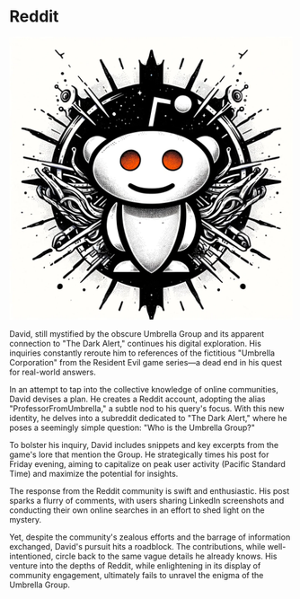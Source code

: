 # Reddit

![Reddit](./images/10.reddit.png "Reddit")

David, still mystified by the obscure Umbrella Group and its apparent connection to "The Dark Alert," continues his digital exploration. His inquiries constantly reroute him to references of the fictitious "Umbrella Corporation" from the Resident Evil game series—a dead end in his quest for real-world answers.

In an attempt to tap into the collective knowledge of online communities, David devises a plan. He creates a Reddit account, adopting the alias "ProfessorFromUmbrella," a subtle nod to his query's focus. With this new identity, he delves into a subreddit dedicated to "The Dark Alert," where he poses a seemingly simple question: "Who is the Umbrella Group?"

To bolster his inquiry, David includes snippets and key excerpts from the game's lore that mention the Group. He strategically times his post for Friday evening, aiming to capitalize on peak user activity (Pacific Standard Time) and maximize the potential for insights.

The response from the Reddit community is swift and enthusiastic. His post sparks a flurry of comments, with users sharing LinkedIn screenshots and conducting their own online searches in an effort to shed light on the mystery.

Yet, despite the community's zealous efforts and the barrage of information exchanged, David's pursuit hits a roadblock. The contributions, while well-intentioned, circle back to the same vague details he already knows. His venture into the depths of Reddit, while enlightening in its display of community engagement, ultimately fails to unravel the enigma of the Umbrella Group.
